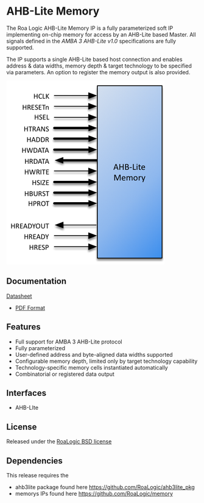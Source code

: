 # AHB-Lite Memory

The Roa Logic AHB-Lite Memory IP is a fully parameterized soft IP implementing on-chip memory for access by an AHB-Lite based Master. All signals defined in the *AMBA 3 AHB-Lite v1.0* specifications are fully supported.

The IP supports a single AHB-Lite based host connection and enables address & data widths, memory depth & target technology to be specified via parameters. An option to register the memory output is also provided.

![AHB-Lite-Memory-PortDiag](assets/img/AHB-Lite-Memory-PortDiag.png)

## Documentation

[Datasheet](DATASHEET.md)

- [PDF Format](docs/ahb3lite_memory_datasheet.pdf)

## Features

- Full support for AMBA 3 AHB-Lite protocol
- Fully parameterized
- User-defined address and byte-aligned data widths supported
- Configurable memory depth, limited only by target technology capability
- Technology-specific memory cells instantiated automatically
- Combinatorial or registered data output

## Interfaces

- AHB-LIte

## License

Released under the [RoaLogic BSD license](LICENSE.md)

## Dependencies
This release requires the
- ahb3lite package found here https://github.com/RoaLogic/ahb3lite_pkg
- memorys IPs found here https://github.com/RoaLogic/memory




